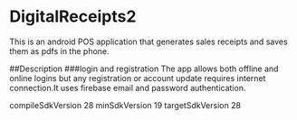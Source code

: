 # DigitalReceipts2

This is an android POS application that generates sales receipts and saves them as pdfs in the phone.

##Description
###login and registration
The app allows both offline and online logins but any registration or account update requires internet connection.It uses firebase email and password authentication.


 compileSdkVersion 28
 minSdkVersion 19
 targetSdkVersion 28
